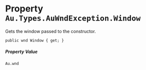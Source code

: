 # Property `Au.Types.AuWndException.Window`

Gets the window passed to the constructor.

```
public wnd Window { get; }
```

##### Property Value

`Au.wnd`